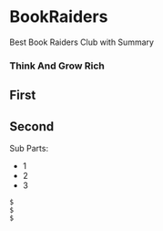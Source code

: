 # BookRaiders
Best Book Raiders Club with Summary

### Think And Grow Rich

## First

## Second
Sub Parts:
* 1
* 2
* 3



```
$ 
$ 
$ 
```